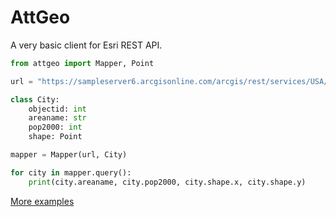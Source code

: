 # AttGeo

A very basic client for Esri REST API.

```python
from attgeo import Mapper, Point

url = "https://sampleserver6.arcgisonline.com/arcgis/rest/services/USA/MapServer/0"

class City:
    objectid: int
    areaname: str
    pop2000: int    
    shape: Point

mapper = Mapper(url, City)

for city in mapper.query():
    print(city.areaname, city.pop2000, city.shape.x, city.shape.y)
```

[More examples](https://jshirota-legendary-space-lamp-5x9r596qjjfvgr.github.dev/)
